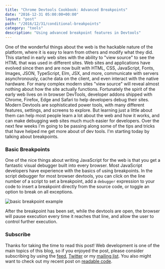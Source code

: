 ```yaml
---
title: "Chrome Devtools Cookbook: Advanced Breakpoints"
date: "2016-12-31 05:00:00+00:00"
layout: "post"
path: "/2016/12/31/conditional-breakpoints"
category: "tools"
description: "Using advanced breakpoint features in Devtools"
---
```


One of the wonderful things about the web is the hackable nature of the platform, where it is easy to learn from others and modify what they did.  This started in early web sites with the ability to "view source" to see the HTML that was used in different sites.  Web sites and applications have evolved since then and are now built with HTML, CSS, JavaScript, Fonts, Images, JSON, TypeScript, Elm, JSX, and more, communicate with servers asynchronously, cache data on the client, and even interact with the native hardware.  For many complex modern sites "view source" will reveal almost nothing about how the site actually functions.  Fortunately the spirit of the early web lives on in browser DevTools, developer addons shipped with Chrome, Firefox, Edge and Safari to help developers debug their sites.  Modern Devtools are sophisticated power tools, with many different features, settings, and screens to explore.  But learning just a little about them can help most people learn a lot about the web and how it works, and can make debugging web sites much much easier for developers. Over the next few weeks I'm going to be passing along some of the tips and tricks that have helped me get more about of dev tools.  I'm starting today by talking about breakpoints.

### Basic Breakpoints

One of the nice things about writing JavaScript for the web is that you get a fantastic visual debugger built into every browser.  Most JavaScript developers have experience with the basics of using breakpoints.   In the script debugger for most browser devtools, you can click on the line number of a script to set a breakpoint, add a `debugger` expression to your code to insert a breakpoint directly from the source code, or toggle an option to break on all exceptions.

<img src="/posts/images/devtools/basic_breakpoint.png" alt="basic breakpoint example" class="full-width">

After the breakpoint has been set, while the devtools are open, the browser will pause execution every time it reaches that line, and allow the user to control further execution.








### Subscribe

Thanks for taking the time to read this post!  Web development is one of the main topics of this blog, so if you enjoyed the post, please consider subscribing by using the [feed](http://feedpress.me/benmccormick), [Twitter](http://twitter.com/benmccormickorg) or my [mailing list](http://eepurl.com/WFYon). You also might want to check out my recent post on [readable code](http://benmccormick.org/2016/12/11/readable-code-audience/).


[^1]: A part of me really hates focusing on Chrome DevTools, since they're hardly under-hyped, and Firefox DevTools are also fantastic and beautifully designed.  But Chrome DevTools are the most feature complete, they're what I primarily use, and over 80% of desktop traffic to this blog in the last month has been from Chrome.  So I'll be focusing on them for this series.

[^2]: In other browsers this is usually "inspect element"

[^3]: DOM stands for Document Object Model, it is the term for the structured representation of HTML on a website. You can see more [on MDN](https://developer.mozilla.org/en-US/docs/Web/API/Document_Object_Model/Introduction).
